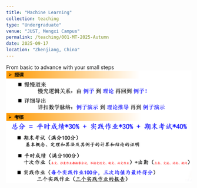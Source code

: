 ```yaml
---
title: "Machine Learning"
collection: teaching
type: "Undergraduate"
venue: "JUST, Mengxi Campus"     
permalink: /teaching/001-MT-2025-Autumn
date: 2025-09-17
location: "Zhenjiang, China"
---
```


From basic to advance with your small steps  <br/><img src='/images/Kaohcj.png'>
 
